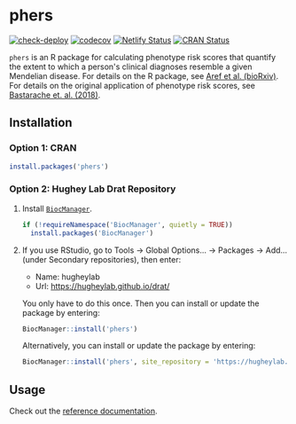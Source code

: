 # phers

[![check-deploy](https://github.com/hugheylab/phers/workflows/check-deploy/badge.svg)](https://github.com/hugheylab/phers/actions)
[![codecov](https://codecov.io/gh/hugheylab/phers/branch/main/graph/badge.svg)](https://codecov.io/gh/hugheylab/phers)
[![Netlify Status](https://api.netlify.com/api/v1/badges/353450f6-2feb-49ac-8aa1-35ebbf40e378/deploy-status)](https://app.netlify.com/sites/strong-centaur-770dd1/deploys)
[![CRAN Status](https://www.r-pkg.org/badges/version/phers)](https://cran.r-project.org/package=phers)

`phers` is an R package for calculating phenotype risk scores that quantify the extent to which a person's clinical diagnoses resemble a given Mendelian disease. For details on the R package, see [Aref et al. (bioRxiv)](https://doi.org/10.1101/2022.06.07.495133). For details on the original application of phenotype risk scores, see [Bastarache et. al. (2018)](https://pubmed.ncbi.nlm.nih.gov/29590070/).

## Installation

### Option 1: CRAN

```r
install.packages('phers')
```

### Option 2: Hughey Lab Drat Repository

1. Install [`BiocManager`](https://cran.r-project.org/package=BiocManager).

    ```r
    if (!requireNamespace('BiocManager', quietly = TRUE))
      install.packages('BiocManager')
    ```

1. If you use RStudio, go to Tools → Global Options... → Packages → Add... (under Secondary repositories), then enter:

    - Name: hugheylab
    - Url: https://hugheylab.github.io/drat/

    You only have to do this once. Then you can install or update the package by entering:

    ```r
    BiocManager::install('phers')
    ```

    Alternatively, you can install or update the package by entering:

    ```r
    BiocManager::install('phers', site_repository = 'https://hugheylab.github.io/drat/')
    ```

## Usage

Check out the [reference documentation](https://phers.hugheylab.org/reference/index.html).
